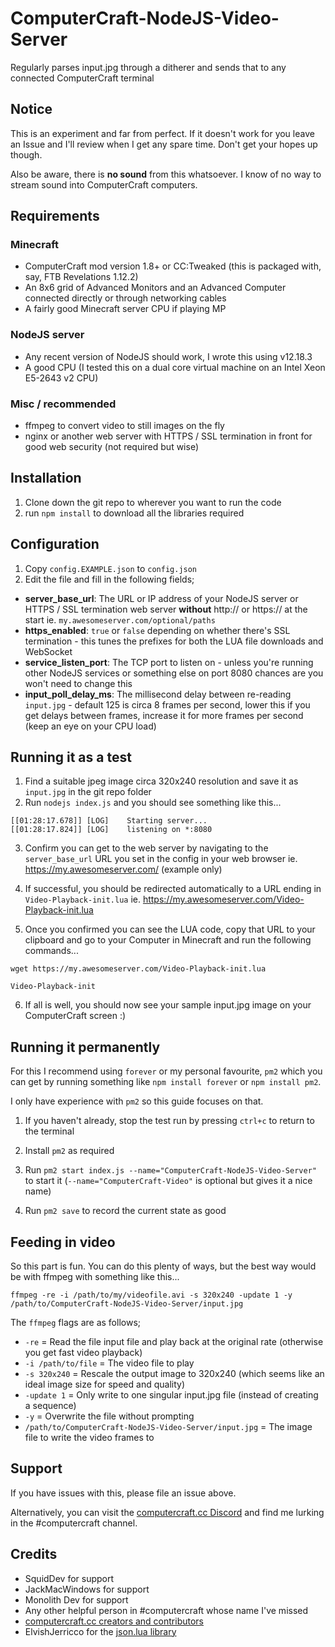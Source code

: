 # ComputerCraft-NodeJS-Video-Server
Regularly parses input.jpg through a ditherer and sends that to any connected ComputerCraft terminal

## Notice
This is an experiment and far from perfect. If it doesn't work for you leave an Issue and I'll review when I get any spare time. Don't get your hopes up though.

Also be aware, there is **no sound** from this whatsoever. I know of no way to stream sound into ComputerCraft computers.

## Requirements

### Minecraft
* ComputerCraft mod version 1.8+ or CC:Tweaked (this is packaged with, say, FTB Revelations 1.12.2)
* An 8x6 grid of Advanced Monitors and an Advanced Computer connected directly or through networking cables
* A fairly good Minecraft server CPU if playing MP

### NodeJS server
* Any recent version of NodeJS should work, I wrote this using v12.18.3
* A good CPU (I tested this on a dual core virtual machine on an Intel Xeon E5-2643 v2 CPU)

### Misc / recommended
* ffmpeg to convert video to still images on the fly
* nginx or another web server with HTTPS / SSL termination in front for good web security (not required but wise)

## Installation
1. Clone down the git repo to wherever you want to run the code
2. run `npm install` to download all the libraries required

## Configuration
1. Copy `config.EXAMPLE.json` to `config.json`
2. Edit the file and fill in the following fields;

* **server_base_url**: The URL or IP address of your NodeJS server or HTTPS / SSL termination web server __without__ http:// or https:// at the start ie. `my.awesomeserver.com/optional/paths`
* **https_enabled**: `true` or `false` depending on whether there's SSL termination - this tunes the prefixes for both the LUA file downloads and WebSocket
* **service_listen_port**: The TCP port to listen on - unless you're running other NodeJS services or something else on port 8080 chances are you won't need to change this
* **input_poll_delay_ms**: The millisecond delay between re-reading `input.jpg` - default 125 is circa 8 frames per second, lower this if you get delays between frames, increase it for more frames per second (keep an eye on your CPU load)

## Running it as a test
1. Find a suitable jpeg image circa 320x240 resolution and save it as `input.jpg` in the git repo folder
2. Run `nodejs index.js` and you should see something like this...

```
[[01:28:17.678]] [LOG]    Starting server...
[[01:28:17.824]] [LOG]    listening on *:8080
```

3. Confirm you can get to the web server by navigating to the `server_base_url` URL you set in the config in your web browser ie. https://my.awesomeserver.com/ (example only)

4. If successful, you should be redirected automatically to a URL ending in `Video-Playback-init.lua` ie. https://my.awesomeserver.com/Video-Playback-init.lua

5. Once you confirmed you can see the LUA code, copy that URL to your clipboard and go to your Computer in Minecraft and run the following commands...

```
wget https://my.awesomeserver.com/Video-Playback-init.lua

Video-Playback-init
```

6. If all is well, you should now see your sample input.jpg image on your ComputerCraft screen :)

## Running it permanently
For this I recommend using `forever` or my personal favourite, `pm2` which you can get by running something like `npm install forever` or `npm install pm2`.

I only have experience with `pm2` so this guide focuses on that.

1. If you haven't already, stop the test run by pressing `ctrl+c` to return to the terminal

2. Install `pm2` as required

3. Run `pm2 start index.js --name="ComputerCraft-NodeJS-Video-Server"` to start it (`--name="ComputerCraft-Video"` is optional but gives it a nice name)

4. Run `pm2 save` to record the current state as good

## Feeding in video
So this part is fun. You can do this plenty of ways, but the best way would be with ffmpeg with something like this...

```
ffmpeg -re -i /path/to/my/videofile.avi -s 320x240 -update 1 -y /path/to/ComputerCraft-NodeJS-Video-Server/input.jpg
```

The `ffmpeg` flags are as follows;

* `-re` = Read the file input file and play back at the original rate (otherwise you get fast video playback)
* `-i /path/to/file` = The video file to play
* `-s 320x240` = Rescale the output image to 320x240 (which seems like an ideal image size for speed and quality)
* `-update 1` = Only write to one singular input.jpg file (instead of creating a sequence)
* `-y` = Overwrite the file without prompting
* `/path/to/ComputerCraft-NodeJS-Video-Server/input.jpg` = The image file to write the video frames to

## Support
If you have issues with this, please file an issue above.

Alternatively, you can visit the [computercraft.cc Discord](https://discord.computercraft.cc/) and find me lurking in the #computercraft channel.

## Credits
* SquidDev for support
* JackMacWindows for support
* Monolith Dev for support
* Any other helpful person in #computercraft whose name I've missed
* [computercraft.cc creators and contributors](https://computercraft.cc/)
* ElvishJerricco for the [json.lua library](http://www.computercraft.info/forums2/index.php?/topic/5854-json-api-v201-for-computercraft/)
